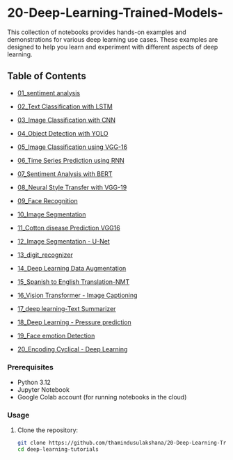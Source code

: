 # 20-Deep-Learning-Trained-Models-
This collection of notebooks provides hands-on examples and demonstrations for various deep learning use cases. These examples are designed to help you learn and experiment with different aspects of deep learning.

## Table of Contents

- [01_sentiment analysis](https://github.com/ThaminduSulakshana/10-Deep-Learning-Example-Trained-Models-/blob/928a86b646788fb1d00cc86ce0ad812aa48e9040/01_sentiment%20analysis.ipynb)
  
- [02_Text Classification with LSTM](https://github.com/ThaminduSulakshana/20-Deep-Learning-Trained-Models-/blob/main/02_Text%20Classification%20with%20LSTM.ipynb)
- [03_Image Classification with CNN](https://github.com/ThaminduSulakshana/20-Deep-Learning-Trained-Models-/blob/main/03_Image%20Classification%20with%20CNN.ipynb)
- [04_Object Detection with YOLO](https://github.com/ThaminduSulakshana/20-Deep-Learning-Trained-Models-/blob/main/04_Object%20Detection%20with%20YOLO.ipynb)
- [05_Image Classification using VGG-16](https://github.com/ThaminduSulakshana/20-Deep-Learning-Trained-Models-/blob/main/05_Image%20Classification%20using%20VGG16.ipynb)
- [06_Time Series Prediction using RNN](https://github.com/ThaminduSulakshana/20-Deep-Learning-Trained-Models-/blob/main/06_Time%20Series%20Prediction%20using%20RNN.ipynb)
- [07_Sentiment Analysis with BERT](https://github.com/ThaminduSulakshana/20-Deep-Learning-Trained-Models-/blob/main/07_Sentiment%20Analysis%20with%20BERT.ipynb)
- [08_Neural Style Transfer with VGG-19](https://github.com/ThaminduSulakshana/20-Deep-Learning-Trained-Models-/blob/main/08_Neural%20Style%20Transfer%20with%20VGG-19.ipynb)
- [09_Face Recognition](https://github.com/ThaminduSulakshana/20-Deep-Learning-Trained-Models-/blob/main/09_Face%20Recognition.ipynb)
- [10_Image Segmentation](https://github.com/ThaminduSulakshana/20-Deep-Learning-Trained-Models-/blob/main/10_Image%20Segmentation.ipynb)
- [11_Cotton disease Prediction VGG16](https://github.com/ThaminduSulakshana/20-Deep-Learning-Trained-Models-/blob/main/11_Cotton%20disease%20Prediction%20VGG16.ipynb)
- [12_Image Segmentation - U-Net](https://github.com/ThaminduSulakshana/20-Deep-Learning-Trained-Models-/blob/main/12_Image%20Segmentation%20-%20U-Net.ipynb)
- [13_digit_recognizer](https://github.com/ThaminduSulakshana/20-Deep-Learning-Trained-Models-/blob/main/13_digit_recognizer.ipynb)
- [14_Deep Learning Data Augmentation](https://github.com/ThaminduSulakshana/20-Deep-Learning-Trained-Models-/blob/main/14_Deep%20Learning%20Data%20Augmentation.ipynb)
- [15_Spanish to English Translation-NMT](https://github.com/ThaminduSulakshana/20-Deep-Learning-Trained-Models-/blob/main/15_Spanish%20to%20English%20Translation-NMT.ipynb)
- [16_Vision Transformer - Image Captioning](https://github.com/ThaminduSulakshana/20-Deep-Learning-Trained-Models-/blob/main/16_Vision%20Transformer%20-%20Image%20Captioning.ipynb)
- [17_deep learning-Text Summarizer](https://github.com/ThaminduSulakshana/20-Deep-Learning-Trained-Models-/blob/main/17_deep%20learning-Text%20Summarizer.ipynb)
- [18_Deep Learning - Pressure prediction](https://github.com/ThaminduSulakshana/20-Deep-Learning-Trained-Models-/blob/main/18_Deep%20Learning%20-%20Pressure%20prediction%20.ipynb)
- [19_Face emotion Detection](https://github.com/ThaminduSulakshana/20-Deep-Learning-Trained-Models-/blob/main/19_Face%20emotion%20Dectection.ipynb)
- [20_Encoding Cyclical - Deep Learning](https://github.com/ThaminduSulakshana/20-Deep-Learning-Trained-Models-/blob/main/20_Encoding%20Cyclical%20-%20Deep%20Learning.ipynb)

### Prerequisites

- Python 3.12
- Jupyter Notebook
- Google Colab account (for running notebooks in the cloud)

### Usage

1. Clone the repository:

   ```bash
   git clone https://github.com/thamindusulakshana/20-Deep-Learning-Trained-Models-.git
   cd deep-learning-tutorials
